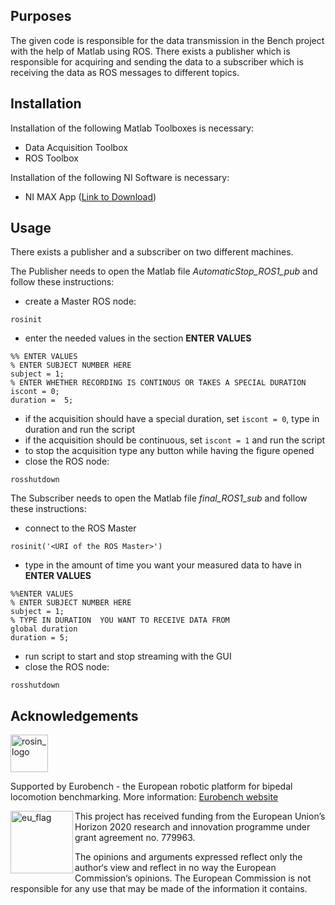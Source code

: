 ﻿## Purposes

The given code is responsible for the data transmission in the Bench project with the help of Matlab using ROS.
There exists a publisher which is responsible for acquiring and sending the data to a subscriber which is receiving the data as ROS messages to different topics.

## Installation

Installation of the following Matlab Toolboxes is necessary:
-	Data Acquisition Toolbox
-	ROS Toolbox

Installation of the following NI Software is necessary:

-	NI MAX App ([Link to Download])

[Link to Download]: https://www.ni.com/de-de/support/downloads/drivers/download.ni-daqmx.html#288283

## Usage

There exists a publisher and a subscriber on two different machines.

The Publisher needs to open the Matlab file <i> AutomaticStop_ROS1_pub </i>  and follow these instructions:

-	create a Master ROS node:

  ```console
  rosinit
  ```

-	enter the needed values in the section <b> ENTER VALUES </b>

  ```console
  %% ENTER VALUES
  % ENTER SUBJECT NUMBER HERE
  subject = 1;
  % ENTER WHETHER RECORDING IS CONTINOUS OR TAKES A SPECIAL DURATION
  iscont = 0;
  duration =  5;
  ```

-	if the acquisition should have a special duration, set `iscont = 0`, type in duration and run the script
-	if the acquisition should be continuous, set `iscont = 1` and run the script
-	to stop the acquisition type any button while having the figure opened
-	close the ROS node:

  ```console
  rosshutdown
  ```

 The Subscriber needs to open the Matlab file <i> final_ROS1_sub</i>  and follow these instructions:

-	connect to the ROS Master

  ```console
  rosinit('<URI of the ROS Master>')
  ```

-	type in the amount of time you want your measured data to have in <b> ENTER VALUES </b>

  ```console
  %%ENTER VALUES
  % ENTER SUBJECT NUMBER HERE
  subject = 1;
  % TYPE IN DURATION  YOU WANT TO RECEIVE DATA FROM
  global duration
  duration = 5;
  ```

-	run script to start and stop streaming with the GUI
-	close the ROS node:

  ```console
  rosshutdown
  ```

## Acknowledgements

<a href="http://eurobench2020.eu">
  <img src="http://eurobench2020.eu/wp-content/uploads/2018/06/cropped-logoweb.png"
       alt="rosin_logo" height="60" >
</a>

Supported by Eurobench - the European robotic platform for bipedal locomotion benchmarking.
More information: [Eurobench website][eurobench_website]

<img src="http://eurobench2020.eu/wp-content/uploads/2018/02/euflag.png"
     alt="eu_flag" width="100" align="left" >

This project has received funding from the European Union’s Horizon 2020
research and innovation programme under grant agreement no. 779963.

The opinions and arguments expressed reflect only the author‘s view and
reflect in no way the European Commission‘s opinions.
The European Commission is not responsible for any use that may be made
of the information it contains.

[eurobench_logo]: http://eurobench2020.eu/wp-content/uploads/2018/06/cropped-logoweb.png
[eurobench_website]: http://eurobench2020.eu "Go to website"
